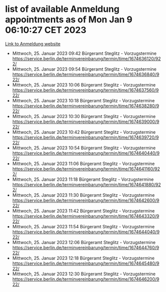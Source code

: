 # list of available Anmeldung appointments as of Mon Jan  9 06:10:27 CET 2023
[Link to Anmeldung website](https://service.berlin.de/terminvereinbarung/termin/tag.php?termin=0&anliegen[]=120686&dienstleisterlist=122210,122217,327316,122219,327312,122227,327314,122231,327346,122243,327348,122252,329742,122260,329745,122262,329748,122254,329751,122271,327278,122273,327274,122277,327276,330436,122280,327294,122282,327290,122284,327292,327539,122291,327270,122285,327266,122286,327264,122296,327268,150230,329760,122301,327282,122297,327286,122294,327284,122312,329763,122314,329775,122304,327330,122311,327334,122309,327332,122281,327352,122279,329772,122276,327324,122274,327326,122267,329766,122246,327318,122251,327320,122257,327322,122208,327298,122226,327300,121362,121364&herkunft=http%3A%2F%2Fservice.berlin.de%2Fdienstleistung%2F120686%2F)
- Mittwoch, 25. Januar 2023 09:42 Bürgeramt Steglitz - Vorzugstermine https://service.berlin.de/terminvereinbarung/termin/time/1674636120/922/
- Mittwoch, 25. Januar 2023 09:54 Bürgeramt Steglitz - Vorzugstermine https://service.berlin.de/terminvereinbarung/termin/time/1674636840/922/
- Mittwoch, 25. Januar 2023 10:06 Bürgeramt Steglitz - Vorzugstermine https://service.berlin.de/terminvereinbarung/termin/time/1674637560/922/
- Mittwoch, 25. Januar 2023 10:18 Bürgeramt Steglitz - Vorzugstermine https://service.berlin.de/terminvereinbarung/termin/time/1674638280/922/
- Mittwoch, 25. Januar 2023 10:30 Bürgeramt Steglitz - Vorzugstermine https://service.berlin.de/terminvereinbarung/termin/time/1674639000/922/
- Mittwoch, 25. Januar 2023 10:42 Bürgeramt Steglitz - Vorzugstermine https://service.berlin.de/terminvereinbarung/termin/time/1674639720/922/
- Mittwoch, 25. Januar 2023 10:54 Bürgeramt Steglitz - Vorzugstermine https://service.berlin.de/terminvereinbarung/termin/time/1674640440/922/
- Mittwoch, 25. Januar 2023 11:06 Bürgeramt Steglitz - Vorzugstermine https://service.berlin.de/terminvereinbarung/termin/time/1674641160/922/
- Mittwoch, 25. Januar 2023 11:18 Bürgeramt Steglitz - Vorzugstermine https://service.berlin.de/terminvereinbarung/termin/time/1674641880/922/
- Mittwoch, 25. Januar 2023 11:30 Bürgeramt Steglitz - Vorzugstermine https://service.berlin.de/terminvereinbarung/termin/time/1674642600/922/
- Mittwoch, 25. Januar 2023 11:42 Bürgeramt Steglitz - Vorzugstermine https://service.berlin.de/terminvereinbarung/termin/time/1674643320/922/
- Mittwoch, 25. Januar 2023 11:54 Bürgeramt Steglitz - Vorzugstermine https://service.berlin.de/terminvereinbarung/termin/time/1674644040/922/
- Mittwoch, 25. Januar 2023 12:06 Bürgeramt Steglitz - Vorzugstermine https://service.berlin.de/terminvereinbarung/termin/time/1674644760/922/
- Mittwoch, 25. Januar 2023 12:18 Bürgeramt Steglitz - Vorzugstermine https://service.berlin.de/terminvereinbarung/termin/time/1674645480/922/
- Mittwoch, 25. Januar 2023 12:30 Bürgeramt Steglitz - Vorzugstermine https://service.berlin.de/terminvereinbarung/termin/time/1674646200/922/
